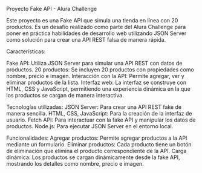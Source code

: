 Proyecto Fake API - Alura Challenge

Este proyecto es una Fake API que simula una tienda en línea con 20 productos. Es un desafío realizado como parte del Alura Challenge para poner en práctica habilidades de desarrollo web utilizando JSON Server como solución para crear una API REST falsa de manera rápida.

Características:

Fake API: Utiliza JSON Server para simular una API REST con datos de productos.
20 productos: Se incluyen 20 productos con propiedades como nombre, precio e imagen.
Interacción con la API: Permite agregar, ver y eliminar productos de la lista.
Interfaz web: La interfaz se construye con HTML, CSS y JavaScript, permitiendo una experiencia dinámica en la que los productos se cargan de manera interactiva.

Tecnologías utilizadas:
JSON Server: Para crear una API REST fake de manera sencilla.
HTML, CSS, JavaScript: Para la creación de la interfaz de usuario.
Fetch API: Para interactuar con la fake API y manipular los datos de productos.
Node.js: Para ejecutar JSON Server en el entorno local.

Funcionalidades:
Agregar productos: Permite agregar productos a la API mediante un formulario.
Eliminar productos: Cada producto tiene un botón de eliminación que elimina el producto correspondiente de la API.
Carga dinámica: Los productos se cargan dinámicamente desde la fake API, mostrando los detalles como nombre, precio e imagen.

